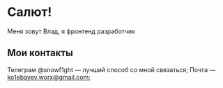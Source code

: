 # Салют!
Меня зовут Влад, я фронтенд разработчик

## Мои контакты
Телеграм @snowf1ght — лучший способ со мной связаться;
Почта — ko1ebayev.worx@gmail.com;
